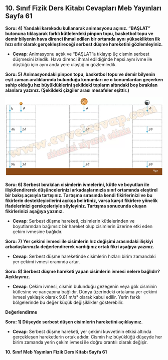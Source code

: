 ## 10. Sınıf Fizik Ders Kitabı Cevapları Meb Yayınları Sayfa 61

**Soru: 4) Yandaki karekodu kullanarak animasyonu açınız. “BAŞLAT” butonuna tıklayarak farklı kütlelerdeki pinpon topu, basketbol topu ve demir bilyenin hava direnci ihmal edilen bir ortamda aynı yükseklikten ilk hızı sıfır olarak gerçekleştireceği serbest düşme hareketini gözlemleyiniz.**

* **Cevap**: Animasyonu açtık ve “BAŞLAT”a tıklayıp üç cismin serbest düşmesini izledik. Hava direnci ihmal edildiğinde hepsi aynı ivme ile düştüğü için aynı anda yere ulaştığını gözlemledik.

**Soru: 5) Animasyondaki pinpon topu, basketbol topu ve demir bilyenin eşit zaman aralıklarında bulunduğu konumları ve o konumlardan geçerken sahip olduğu hız büyüklüklerini şekildeki topların altındaki boş bırakılan alanlara yazınız. (Şekildeki çizgiler arası mesafeler eşittir.)**

![](./image1.webp)

**Soru: 6) Serbest bırakılan cisimlerin ivmelerini, kütle ve boyutları ile ilişkilendirerek düşüncelerinizi arkadaşlarınızla sınıf ortamında eleştirel bir bakış açısıyla tartışınız. Tartışma sırasında kendi fikirlerinizi ve bu fikirlerin destekleyicilerini açıkça belirtiniz, varsa karşıt fikirlere yönelik ifadelerinizi gerekçeleriyle söyleyiniz. Tartışma sonucunda oluşan fikirlerinizi aşağıya yazınız.**

* **Cevap**: Serbest düşme hareketi, cisimlerin kütlelerinden ve boyutlarından bağımsız bir hareket olup cisimlerin üzerine etki eden çekim ivmesine bağlıdır.

**Soru: 7) Yer çekimi ivmesi ile cisimlerin hız değişimi arasındaki ilişkiyi arkadaşlarınızla değerlendirerek vardığınız ortak fikri aşağıya yazınız.**

* **Cevap**: Serbest düşme hareketinde cisimlerin hızları birim zamandaki yer çekimi ivmesi oranında artar.

**Soru: 8) Serbest düşme hareketi yapan cisimlerin ivmesi nelere bağlıdır? Açıklayınız.**

* **Cevap**: Çekim ivmesi, cismin bulunduğu gezegenin veya gök cisminin kütlesine ve yarıçapına bağlıdır. Dünya üzerindeki ortalama yer çekimi ivmesi yaklaşık olarak 9.81 m/s² olarak kabul edilir. Yerin farklı bölgelerinde bu değer küçük değişiklikler gösterebilir.

**Değerlendirme**

**Soru: 1) Düşeyde serbest düşen cisimlerin hareketini açıklayınız.**

* **Cevap**: Serbest düşme hareketi, yer çekimi kuvvetinin etkisi altında gerçekleşen hareketlerin ortak adıdır. Cismin hız büyüklüğü düşeyde her birim zamanda yerin çekim ivmesi ile doğru orantılı olarak değişir.

**10. Sınıf Meb Yayınları Fizik Ders Kitabı Sayfa 61**